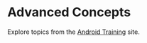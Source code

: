 # Advanced Concepts

Explore topics from the [Android Training](http://developer.android.com/training/index.html) site.


